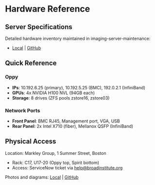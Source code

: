 # Hardware Reference

## Server Specifications

Detailed hardware inventory maintained in imaging-server-maintenance:

- [Local](../../../../misc/imaging-server-maintenance/INVENTORY.md) | [GitHub](https://github.com/broadinstitute/imaging-server-maintenance/blob/main/INVENTORY.md)

## Quick Reference

### Oppy

- **IPs**: 10.192.6.25 (primary), 10.192.5.25 (BMC), 192.0.2.1 (InfiniBand)
- **GPUs**: 4x NVIDIA H100 NVL (94GB each)
- **Storage**: 8 drives (ZFS pools zstore16, zstore03)

### Network Ports

- **Front Panel**: BMC RJ45, Management port, VGA, USB
- **Rear Panel**: 2x Intel X710 (fiber), Mellanox QSFP (InfiniBand)

## Physical Access

Location: Markley Group, 1 Summer Street, Boston

- Rack: C17, U17-20 (Oppy top, Spirit bottom)
- Access: ServiceNow ticket via <help@broadinstitute.org>

Photos and diagrams: [Local](../../../../misc/imaging-server-maintenance/hardware/) | [GitHub](https://github.com/broadinstitute/imaging-server-maintenance/tree/main/hardware/)
